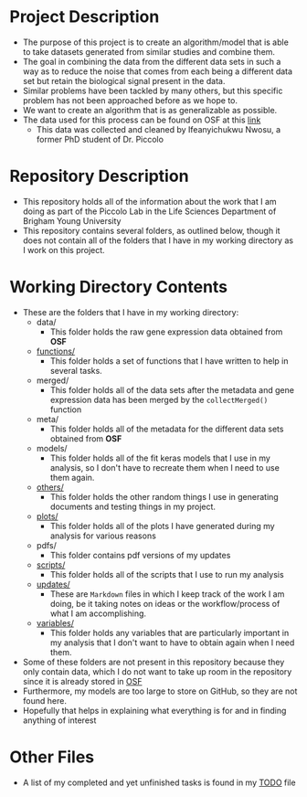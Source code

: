 # Project Description
<!--{-->

- The purpose of this project is to create an algorithm/model that is able to take datasets generated from similar studies and combine them.
- The goal in combining the data from the different data sets in such a way as to reduce the noise that comes from each being a different data set but retain the biological signal present in the data.
- Similar problems have been tackled by many others, but this specific problem has not been approached before as we hope to.
- We want to create an algorithm that is as generalizable as possible.
- The data used for this process can be found on OSF at this [link](https://osf.io/eky3p/)
    - This data was collected and cleaned by Ifeanyichukwu Nwosu, a former PhD student of Dr. Piccolo

<!--}-->

# Repository Description
<!--{-->

- This repository holds all of the information about the work that I am doing as part of the Piccolo Lab in the Life Sciences Department of Brigham Young University
- This repository contains several folders, as outlined below, though it does not contain all of the folders that I have in my working directory as I work on this project.

<!--}-->

# Working Directory Contents
<!--{-->

- These are the folders that I have in my working directory:
    - data/
        - This folder holds the raw gene expression data obtained from <b>OSF</b>
    - [functions/](./functions/Contents.md)
        - This folder holds a set of functions that I have written to help in several tasks.
    - merged/
        - This folder holds all of the data sets after the metadata and gene expression data has been merged by the `collectMerged()` function
    - meta/
        - This folder holds all of the metadata for the different data sets obtained from <b>OSF</b>
    - models/
        - This folder holds all of the fit keras models that I use in my analysis, so I don't have to recreate them when I need to use them again.
    - [others/](./others/Contents.md)
        - This folder holds the other random things I use in generating documents and testing things in my project.
    - [plots/](./plots/Contents.md)
        - This folder holds all of the plots I have generated during my analysis for various reasons
    - pdfs/
        - This folder contains pdf versions of my updates
    - [scripts/](./scripts/Contents.md)
        - This folder holds all of the scripts that I use to run my analysis
    - [updates/](./updates/Contents.md)
        - These are `Markdown` files in which I keep track of the work I am doing, be it taking notes on ideas or the workflow/process of what I am accomplishing.
    - [variables/](./variables)
        - This folder holds any variables that are particularly important in my analysis that I don't want to have to obtain again when I need them.
- Some of these folders are not present in this repository because they only contain data, which I do not want to take up room in the repository since it is already stored in [OSF](https://osf.io/eky3p/)
- Furthermore, my models are too large to store on GitHub, so they are not found here.
- Hopefully that helps in explaining what everything is for and in finding anything of interest

<!--}-->

# Other Files
<!--{-->

- A list of my completed and yet unfinished tasks is found in my [TODO](./TODO.md) file

<!--}-->


